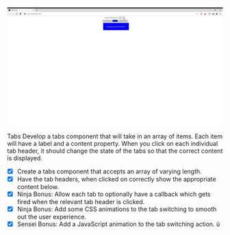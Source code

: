 [![preview](static/preview.jpg)](https://www.youtube.com/watch?v=0PHTbH_l8kw)

Tabs
Develop a tabs component that will take in an array of items. Each item will have a label and a content property. When you click on each individual tab header, it should change the state of the tabs so that the correct content is displayed.

- [x] Create a tabs component that accepts an array of varying length.
- [x] Have the tab headers, when clicked on correctly show the appropriate content below.
- [x] Ninja Bonus: Allow each tab to optionally have a callback which gets fired when the relevant tab header is clicked.
- [x] Ninja Bonus: Add some CSS animations to the tab switching to smooth out the user experience.
- [x] Sensei Bonus: Add a JavaScript animation to the tab switching action.
ü